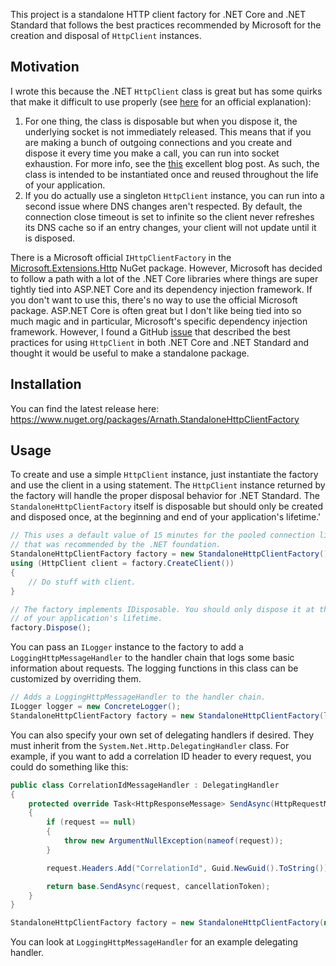 This project is a standalone HTTP client factory for .NET Core and .NET Standard that follows the best practices recommended by Microsoft for the creation and disposal of `HttpClient` instances. 

## Motivation

I wrote this because the .NET `HttpClient` class is great but has some quirks that make it difficult to use properly (see [here](https://docs.microsoft.com/en-us/dotnet/architecture/microservices/implement-resilient-applications/use-httpclientfactory-to-implement-resilient-http-requests) for an official explanation):
1. For one thing, the class is disposable but when you dispose it, the underlying socket is not immediately released. This means that if you are making a bunch of outgoing connections and you create and dispose it every time you make a call, you can run into socket exhaustion. For more info, see the [this](https://aspnetmonsters.com/2016/08/2016-08-27-httpclientwrong/) excellent blog post. As such, the class is intended to be instantiated once and reused throughout the life of your application.
2. If you do actually use a singleton `HttpClient` instance, you can run into a second issue where DNS changes aren't respected. By default, the connection close timeout is set to infinite so the client never refreshes its DNS cache so if an entry changes, your client will not update until it is disposed.

There is a Microsoft official `IHttpClientFactory` in the [Microsoft.Extensions.Http](https://www.nuget.org/packages/Microsoft.Extensions.Http/) NuGet package. However, Microsoft has decided to follow a path with a lot of the .NET Core libraries where things are super tightly tied into ASP.NET Core and its dependency injection framework. If you don't want to use this, there's no way to use the official Microsoft package. ASP.NET Core is often great but I don't like being tied into so much magic and in particular, Microsoft's specific dependency injection framework. However, I found a GitHub [issue](https://github.com/dotnet/extensions/issues/1345#issuecomment-480548175) that described the best practices for using `HttpClient` in both .NET Core and .NET Standard and thought it would be useful to make a standalone package.

## Installation

You can find the latest release here: https://www.nuget.org/packages/Arnath.StandaloneHttpClientFactory

## Usage

To create and use a simple `HttpClient` instance, just instantiate the factory and use the client in a using statement. The `HttpClient` instance returned by the factory will handle the proper disposal behavior for .NET Standard. The `StandaloneHttpClientFactory` itself is disposable but should only be created and disposed once, at the beginning and end of your application's lifetime.'

```csharp
// This uses a default value of 15 minutes for the pooled connection lifetime
// that was recommended by the .NET foundation. 
StandaloneHttpClientFactory factory = new StandaloneHttpClientFactory();
using (HttpClient client = factory.CreateClient())
{
	// Do stuff with client.
}

// The factory implements IDisposable. You should only dispose it at the end
// of your application's lifetime.
factory.Dispose();
```

You can pass an `ILogger` instance to the factory to add a `LoggingHttpMessageHandler` to the handler chain that logs some basic information about requests. The logging functions in this class can be customized by overriding them.
```csharp
// Adds a LoggingHttpMessageHandler to the handler chain.
ILogger logger = new ConcreteLogger();
StandaloneHttpClientFactory factory = new StandaloneHttpClientFactory(logger);
```

You can also specify your own set of delegating handlers if desired. They must inherit from the `System.Net.Http.DelegatingHandler` class. For example, if you want to add a correlation ID header to every request, you could do something like this:
```csharp
public class CorrelationIdMessageHandler : DelegatingHandler
{
	protected override Task<HttpResponseMessage> SendAsync(HttpRequestMessage request, CancellationToken cancellationToken)
    {
        if (request == null)
        {
            throw new ArgumentNullException(nameof(request));
        }

        request.Headers.Add("CorrelationId", Guid.NewGuid().ToString());

        return base.SendAsync(request, cancellationToken);
    }
}

StandaloneHttpClientFactory factory = new StandaloneHttpClientFactory(new CorrelationIdMessageHandler());
```
You can look at `LoggingHttpMessageHandler` for an example delegating handler.